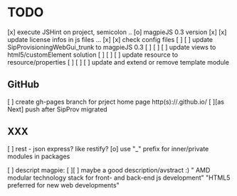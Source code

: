 TODO
===========
[x] execute JSHint on project, semicolon ..
[o] magpieJS 0.3 version
[x] [x] update license infos in js files ...
[x] [x] check config files
[ ] [ ] update SipProvisioningWebGui_trunk to magpieJS 0.3
[ ] [ ] [ ] update views to html5/customElement solution
[ ] [ ] [ ] update resource to  resource/properties
[ ] [ ] [ ] update and extend or remove template module  

GitHub
----------
[ ] create gh-pages branch for prject home page
	http(s)://<username>.github.io/<projectname>
[ ][as Next] push after SipProv migrated

XXX
----------
[ ] rest - json express? like restify?
[o] use "_" prefix for inner/private modules in packages

[ ] descript magpie:
[ ][ ] maybe a good description/avstract :)
		" AMD modular technology stack for front- and back-end js development"
		"HTML5 preferred for new web developments"